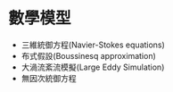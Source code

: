 # 數學模型
- 三維統御方程(Navier-Stokes equations)
- 布式假設(Boussinesq approximation)
- 大渦流紊流模擬(Large Eddy Simulation)
- 無因次統御方程

